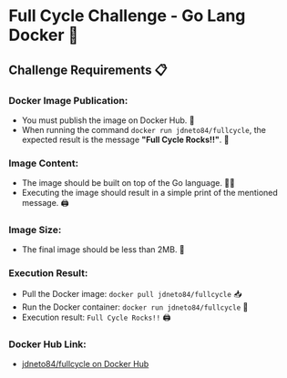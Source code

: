 # Full Cycle Challenge - Go Lang Docker 🚀

## Challenge Requirements 📋

### Docker Image Publication:

- You must publish the image on Docker Hub. 🐳
- When running the command `docker run jdneto84/fullcycle`, the expected result is the message **"Full Cycle Rocks!!"**. 🚀

### Image Content:

- The image should be built on top of the Go language. 👨‍💻
- Executing the image should result in a simple print of the mentioned message. 🖨️

### Image Size:

- The final image should be less than 2MB. 📏

### Execution Result:

- Pull the Docker image: `docker pull jdneto84/fullcycle` 📥
- Run the Docker container: `docker run jdneto84/fullcycle` 🏃
- Execution result: `Full Cycle Rocks!!` 🖨️

### Docker Hub Link:

- [jdneto84/fullcycle on Docker Hub](https://hub.docker.com/r/jdneto84/fullcycle)